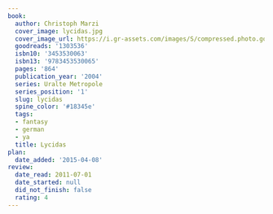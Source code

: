 ```yaml
---
book:
  author: Christoph Marzi
  cover_image: lycidas.jpg
  cover_image_url: https://i.gr-assets.com/images/S/compressed.photo.goodreads.com/books/1362759342l/1303536._SX98_.jpg
  goodreads: '1303536'
  isbn10: '3453530063'
  isbn13: '9783453530065'
  pages: '864'
  publication_year: '2004'
  series: Uralte Metropole
  series_position: '1'
  slug: lycidas
  spine_color: '#18345e'
  tags:
  - fantasy
  - german
  - ya
  title: Lycidas
plan:
  date_added: '2015-04-08'
review:
  date_read: 2011-07-01
  date_started: null
  did_not_finish: false
  rating: 4
---
```

